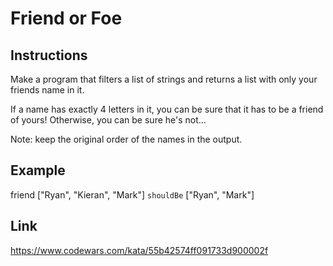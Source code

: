 # Friend or Foe

## Instructions

Make a program that filters a list of strings and returns a list with only your friends name in it.

If a name has exactly 4 letters in it, you can be sure that it has to be a friend of yours! Otherwise, you can be sure he's not...

Note: keep the original order of the names in the output.

## Example

friend ["Ryan", "Kieran", "Mark"] `shouldBe` ["Ryan", "Mark"]

## Link

<https://www.codewars.com/kata/55b42574ff091733d900002f>

